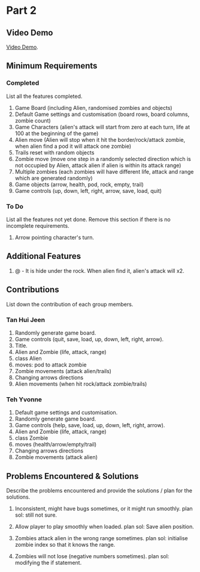 # Part 2

## Video Demo

[Video Demo](https://youtu.be/DBj-kVqCbjo).

## Minimum Requirements

### Completed

List all the features completed.

1. Game Board (including Alien, randomised zombies and objects)
2. Default Game settings and customisation (board rows, board columns, zombie count)
3. Game Characters (alien's attack will start from zero at each turn, life at 100 at the beginning of the game)
4. Alien move (Alien will stop when it hit the border/rock/attack zombie, when alien find a pod it will attack one zombie)
5. Trails reset with random objects
6. Zombie move (move one step in a randomly selected direction which is not occupied by Alien, attack alien if alien is within its attack range)
7. Multiple zombies (each zombies will have different life, attack and range which are generated randomly)
8. Game objects (arrow, health, pod, rock, empty, trail)
9. Game controls (up, down, left, right, arrow, save, load, quit)

### To Do

List all the features not yet done. Remove this section if there is no incomplete requirements.

1. Arrow pointing character's turn.

## Additional Features

1. @ - It is hide under the rock. When alien find it, alien's attack will x2.

## Contributions

List down the contribution of each group members.

### Tan Hui Jeen

1. Randomly generate game board.
2. Game controls (quit, save, load, up, down, left, right, arrow).
3. Title.
4. Alien and Zombie (life, attack, range)
5. class Alien
6. moves: pod to attack zombie
7. Zombie movements (attack alien/trails)
8. Changing arrows directions
9. Alien movements (when hit rock/attack zombie/trails)

### Teh Yvonne

1. Default game settings and customisation.
2. Randomly generate game board.
3. Game controls (help, save, load, up, down, left, right, arrow).
4. Alien and Zombie (life, attack, range)
5. class Zombie
6. moves (health/arrow/empty/trail)
7. Changing arrows directions
8. Zombie movements (attack alien)

## Problems Encountered & Solutions

Describe the problems encountered and provide the solutions / plan for the solutions.
1. Inconsistent, might have bugs sometimes, or it might run smoothly.
plan sol: still not sure.

2. Allow player to play smoothly when loaded.
plan sol: Save alien position.

3. Zombies attack alien in the wrong range sometimes.
plan sol: initialise zombie index so that it knows the range.

4. Zombies will not lose (negative numbers sometimes).
plan sol: modifying the if statement.